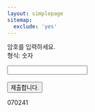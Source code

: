 ```yaml
---
layout: simplepage
sitemap:
  exclude: 'yes'
---
```


<p>
암호를 입력하세요. <br>
형식: 숫자 <br>
  
  <form action = 'answer1.php' method='get' autocomplete='off'>
    <input id = 'passcode' type='text' required><br><br>
    <input type = 'submit' value = '제출합니다.'>
  </form>
</p>

070241

